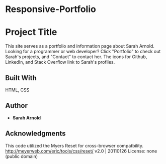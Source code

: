 # Responsive-Portfolio

# Project Title

This site serves as a portfolio and information page about Sarah Arnold. Looking for a programmer or web developer?  Click "Portfolio" to check out Sarah's projects, and "Contact" to contact her. The icons for Github, LinkedIn, and Stack Overflow link to Sarah's profiles.


## Built With
HTML, CSS

## Author

* **Sarah Arnold** 

## Acknowledgments

This code utilized the Myers Reset for cross-browser compatbility.
http://meyerweb.com/eric/tools/css/reset/    v2.0 | 20110126     License: none (public domain)
